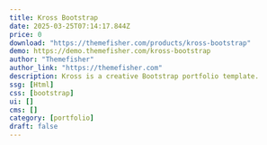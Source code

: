 ```yaml
---
title: Kross Bootstrap
date: 2025-03-25T07:14:17.844Z
price: 0
download: "https://themefisher.com/products/kross-bootstrap"
demo: https://demo.themefisher.com/kross-bootstrap
author: "Themefisher"
author_link: "https://themefisher.com"
description: Kross is a creative Bootstrap portfolio template.
ssg: [Html]
css: [bootstrap]
ui: []
cms: []
category: [portfolio]
draft: false
---
```

